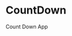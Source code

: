 # CountDown
 Count Down App
   
        
                                    
                             
                     
              
       
 
 
